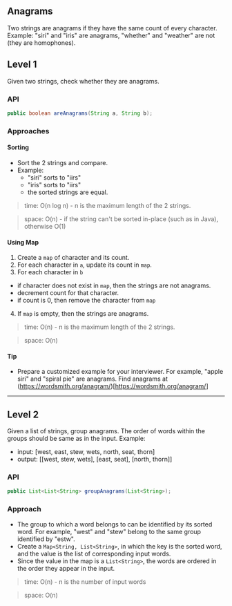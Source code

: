 ## Anagrams

Two strings are anagrams if they have the same count of every character. 
Example: "siri" and "iris" are anagrams, "whether" and "weather" are not (they are homophones).

## Level 1
Given two strings, check whether they are anagrams.

### API
```java
public boolean areAnagrams(String a, String b);
```

### Approaches
#### Sorting
* Sort the 2 strings and compare.
* Example:
  * "siri" sorts to "iirs"
  * "iris" sorts to "iirs"
  * the sorted strings are equal.

> time: O(n log n) - n is the maximum length of the 2 strings.

> space: O(n) - if the string can't be sorted in-place (such as in Java), otherwise O(1)

#### Using Map
1. Create a `map` of character and its count.
2. For each character in `a`, update its count in `map`.
3. For each character in `b`
  * if character does not exist in `map`, then the strings are not anagrams.
  * decrement count for that character. 
  * if count is 0, then remove the character from `map`
4. If `map` is empty, then the strings are anagrams.

> time: O(n) - n is the maximum length of the 2 strings.

> space: O(n)

#### Tip
* Prepare a customized example for your interviewer. For example, "apple siri" and "spiral pie" are anagrams. Find anagrams at (https://wordsmith.org/anagram/)[https://wordsmith.org/anagram/]

---

## Level 2
Given a list of strings, group anagrams. The order of words within the groups should be same as in the input.
Example: 
  * input: [west, east, stew, wets, north, seat, thorn]
  * output: [[west, stew, wets], [east, seat], [north, thorn]]

### API
```java
public List<List<String> groupAnagrams(List<String>);
```

### Approach
* The group to which a word belongs to can be identified by its sorted word. For example, "west" and "stew" belong to the same group identified by "estw".
* Create a `Map<String, List<String>`, in which the key is the sorted word, and the value is the list of corresponding input words.
* Since the value in the map is a `List<String>`, the words are ordered in the order they appear in the input.

> time: O(n) - n is the number of input words

> space: O(n)
